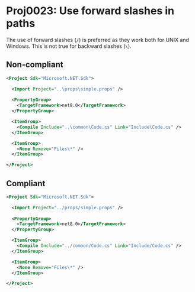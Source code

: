 # Proj0023: Use forward slashes in paths
The use of forward slashes (`/`) is preferred as they work both for UNIX and
Windows. This is not true for backward slashes (`\`).

## Non-compliant
``` XML
<Project Sdk="Microsoft.NET.Sdk">

  <Import Project="..\props\simple.props" />
  
  <PropertyGroup>
    <TargetFramework>net8.0</TargetFramework>
  </PropertyGroup>

  <ItemGroup>
    <Compile Include="..\common\Code.cs" Link="Include\Code.cs" />
  </ItemGroup>

  <ItemGroup>
    <None Remove="Files\*" />
  </ItemGroup>

</Project>
```

## Compliant
``` XML
<Project Sdk="Microsoft.NET.Sdk">

  <Import Project="../props/simple.props" />
  
  <PropertyGroup>
    <TargetFramework>net8.0</TargetFramework>
  </PropertyGroup>

  <ItemGroup>
    <Compile Include="../common/Code.cs" Link="Include/Code.cs" />
  </ItemGroup>

  <ItemGroup>
    <None Remove="Files\*" />
  </ItemGroup>

</Project>
```

